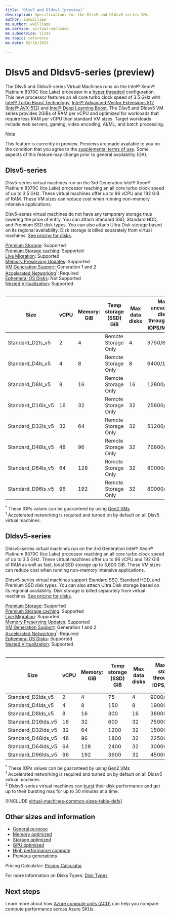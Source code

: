 ```yaml
---
title: 'Dlsv5 and Dldsv5 (preview)'
description: Specifications for the Dlsv5 and Dldsv5-series VMs.
author: iamwilliew 
ms.author: wwilliams 
ms.service: virtual-machines 
ms.subservice: sizes 
ms.topic: reference 
ms.date: 02/16/2023

---
```


# Dlsv5 and Dldsv5-series (preview)

The Dlsv5 and Dldsv5-series Virtual Machines runs on the Intel&reg; Xeon&reg; Platinum 8370C (Ice Lake) processor in a [hyper threaded](https://www.intel.com/content/www/us/en/architecture-and-technology/hyper-threading/hyper-threading-technology.html) configuration. This new processor features an all core turbo clock speed of 3.5 GHz with [Intel&reg; Turbo Boost Technology](https://www.intel.com/content/www/us/en/architecture-and-technology/turbo-boost/turbo-boost-technology.html), [Intel&reg; Advanced-Vector Extensions 512 (Intel&reg; AVX-512)](https://www.intel.com/content/www/us/en/architecture-and-technology/avx-512-overview.html) and [Intel&reg; Deep Learning Boost](https://software.intel.com/content/www/us/en/develop/topics/ai/deep-learning-boost.html). The Dlsv5 and Dldsv5 VM series provides 2GiBs of RAM per vCPU and optimized for workloads that require less RAM per vCPU than standard VM sizes. Target workloads include web servers, gaming, video encoding, AI/ML, and batch processing.


> [!NOTE]
> This feature is currently in preview. Previews are made available to you on the condition that you agree to the [supplemental terms of use](https://azure.microsoft.com/support/legal/preview-supplemental-terms/). Some aspects of this feature may change prior to general availability (GA).

## Dlsv5-series
Dlsv5-series virtual machines run on the 3rd Generation Intel® Xeon® Platinum 8370C (Ice Lake) processor reaching an all core turbo clock speed of up to 3.5 GHz. These virtual machines offer up to 96 vCPU and 192 GiB of RAM. These VM sizes can reduce cost when running non-memory intensive applications.

Dlsv5-series virtual machines do not have any temporary storage thus lowering the price of entry. You can attach Standard SSD, Standard HDD, and Premium SSD disk types. You can also attach Ultra Disk storage based on its regional availability. Disk storage is billed separately from virtual machines.   [See pricing for disks](https://azure.microsoft.com/pricing/details/managed-disks/).


[Premium Storage](premium-storage-performance.md): Supported<br>
[Premium Storage caching](premium-storage-performance.md): Supported<br>
[Live Migration](maintenance-and-updates.md): Supported<br>
[Memory Preserving Updates](maintenance-and-updates.md): Supported<br>
[VM Generation Support](generation-2.md): Generation 1 and 2<br>
[Accelerated Networking](../virtual-network/create-vm-accelerated-networking-cli.md)<sup>1</sup>: Required <br>
[Ephemeral OS Disks](ephemeral-os-disks.md): Not Supported <br>
[Nested Virtualization](/virtualization/hyper-v-on-windows/user-guide/nested-virtualization): Supported <br>
<br> 

| Size | vCPU | Memory: GiB | Temp storage (SSD) GiB | Max data disks | Max uncached disk throughput: IOPS/MBps<sup>*</sup> | Max burst uncached disk throughput: IOPS/MBps3 | Max NICs |Max network bandwidth (Mbps) |
|---|---|---|---|---|---|---|---| ---|
| Standard_D2ls_v5 | 2  | 4   | Remote Storage Only | 4  | 3750/85 | 10000/1200 | 2  | 12500 |
| Standard_D4ls_v5               | 4  | 8  | Remote Storage Only  | 8  | 6400/145   | 20000/1200 | 2 | 12500 |
| Standard_D8ls_v5               | 8  | 16  | Remote Storage Only  | 16 | 12800/290   | 20000/1200 | 4 | 12500 |
| Standard_D16ls_v5              | 16 | 32  | Remote Storage Only  | 32 | 25600/600 | 40000/1200 | 8 | 12500 |
| Standard_D32ls_v5              | 32 | 64 | Remote Storage Only | 32 | 51200/865 | 80000/2000 | 8 | 16000 |
| Standard_D48ls_v5              | 48 | 96 | Remote Storage Only | 32 | 76800/1315 | 80000/3000 | 8 | 24000 |
| Standard_D64ls_v5              | 64 | 128 | Remote Storage Only | 32 | 80000/1735 | 80000/3000 | 8 | 30000 |
| Standard_D96ls_v5              | 96 | 192 | Remote Storage Only | 32 | 80000/2600 | 80000/4000 |8 | 35000 |

<sup>*</sup> These IOPs values can be guaranteed by using [Gen2 VMs](generation-2.md)<br>
<sup>1</sup> Accelerated networking is required and turned on by default on all Dlsv5 virtual machines.<br>

## Dldsv5-series

Dldsv5-series virtual machines run on the 3rd Generation Intel® Xeon® Platinum 8370C (Ice Lake) processor reaching an all core turbo clock speed of up to 3.5 GHz.  These virtual machines offer up to 96 vCPU and 192 GiB of RAM as well as fast, local SSD storage up to 3,600 GiB. These VM sizes can reduce cost when running non-memory intensive applications.  

Dldsv5-series virtual machines support Standard SSD, Standard HDD, and Premium SSD disk types. You can also attach Ultra Disk storage based on its regional availability. Disk storage is billed separately from virtual machines. [See pricing for disks](https://azure.microsoft.com/pricing/details/managed-disks/).


[Premium Storage](premium-storage-performance.md): Supported<br>
[Premium Storage caching](premium-storage-performance.md): Supported<br>
[Live Migration](maintenance-and-updates.md): Supported<br>
[Memory Preserving Updates](maintenance-and-updates.md): Supported<br>
[VM Generation Support](generation-2.md): Generation 1 and 2<br>
[Accelerated Networking](../virtual-network/create-vm-accelerated-networking-cli.md)<sup>1</sup>: Required <br>
[Ephemeral OS Disks](ephemeral-os-disks.md): Supported <br>
[Nested Virtualization](/virtualization/hyper-v-on-windows/user-guide/nested-virtualization): Supported <br>
<br> 


| Size | vCPU | Memory: GiB | Temp storage (SSD) GiB | Max data disks | Max temp storage throughput: IOPS/MBps<sup>*</sup> | Max uncached disk throughput: IOPS/MBps | Max burst uncached disk throughput: IOPS/MBps<sup>3</sup> | Max NICs | Max network bandwidth (Mbps) |
|---|---|---|---|---|---|---|---|---|---|
| Standard_D2lds_v5 | 2  | 4   | 75   | 4  | 9000/125    | 3750/85     | 10000/1200 | 2 | 12500 |
| Standard_D4lds_v5               | 4  | 8  | 150  | 8  | 19000/250   | 6400/145    | 20000/1200 | 2 | 12500 |
| Standard_D8lds_v5               | 8  | 16  | 300  | 16 | 38000/500   | 12800/290   | 20000/1200 | 4 | 12500 |
| Standard_D16lds_v5              | 16 | 32  | 600  | 32 | 75000/1000  | 25600/600   | 40000/1200 | 8 | 12500 |
| Standard_D32lds_v5              | 32 | 64 | 1200 | 32 | 150000/2000 | 51200/865   | 80000/2000 | 8 | 16000 |
| Standard_D48lds_v5              | 48 | 96 | 1800 | 32 | 225000/3000 | 76800/1315  | 80000/3000 | 8 | 24000 |
| Standard_D64lds_v5              | 64 | 128 | 2400 | 32 | 300000/4000 | 80000/1735  | 80000/3000 | 8 | 30000 |
| Standard_D96lds_v5              | 96 | 192 | 3600 | 32 | 450000/4000 | 80000/2600  | 80000/4000 | 8 | 35000 |

<sup>*</sup> These IOPs values can be guaranteed by using [Gen2 VMs](generation-2.md)<br>
<sup>1</sup> Accelerated networking is required and turned on by default on all Dldsv5 virtual machines.<br>
<sup>2</sup> Dldsv5-series virtual machines can [burst](disk-bursting.md) their disk performance and get up to their bursting max for up to 30 minutes at a time.

[!INCLUDE [virtual-machines-common-sizes-table-defs](../../includes/virtual-machines-common-sizes-table-defs.md)]

## Other sizes and information

- [General purpose](sizes-general.md)
- [Memory optimized](sizes-memory.md)
- [Storage optimized](sizes-storage.md)
- [GPU optimized](sizes-gpu.md)
- [High performance compute](sizes-hpc.md)
- [Previous generations](sizes-previous-gen.md)

Pricing Calculator: [Pricing Calculator](https://azure.microsoft.com/pricing/calculator/)

For more information on Disks Types: [Disk Types](./disks-types.md#ultra-disks)

## Next steps

Learn more about how [Azure compute units (ACU)](acu.md) can help you compare compute performance across Azure SKUs.
